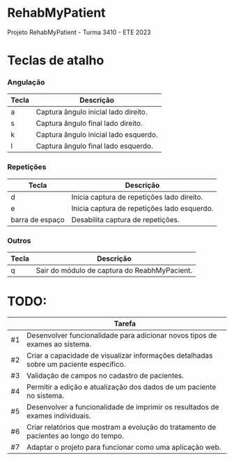 # RehabMyPatient
Projeto RehabMyPatient - Turma 3410 - ETE 2023 

# Teclas de atalho 

### Angulação
| Tecla | Descrição |
| --- | --- |
| a | Captura ângulo inicial lado direito. |
| s | Captura ângulo final lado direito. |
| k | Captura ângulo inicial lado esquerdo. |
| l | Captura ângulo final lado esquerdo. |

### Repetições
| Tecla | Descrição |
| --- | --- |
| d | Inicia captura de repetições lado direito. |
| e | Inicia captura de repetições lado esquerdo. |
| barra de espaço | Desabilita captura de repetições. |

### Outros
| Tecla | Descrição |
| --- | --- |
| q | Sair do módulo de captura do ReabhMyPacient. |

# TODO:

| | Tarefa                                       |
|-|----------------------------------------------|
| #1 | Desenvolver funcionalidade para adicionar novos tipos de exames ao sistema.          |
| #2 | Criar a capacidade de visualizar informações detalhadas sobre um paciente específico. |
| #3 | Validação de campos no cadastro de pacientes. |
| #4 | Permitir a edição e atualização dos dados de um paciente no sistema.                  |
| #5 | Desenvolver a funcionalidade de imprimir os resultados de exames individuais.         |
| #6 | Criar relatórios que mostram a evolução do tratamento de pacientes ao longo do tempo.   |
| #7 | Adaptar o projeto para funcionar como uma aplicação web.                               |



